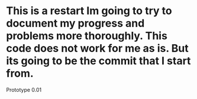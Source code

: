 # This is a restart Im going to try to document my progress and problems more thoroughly. This code does not work for me as is. But its going to be the commit that I start from.

Prototype 0.01

